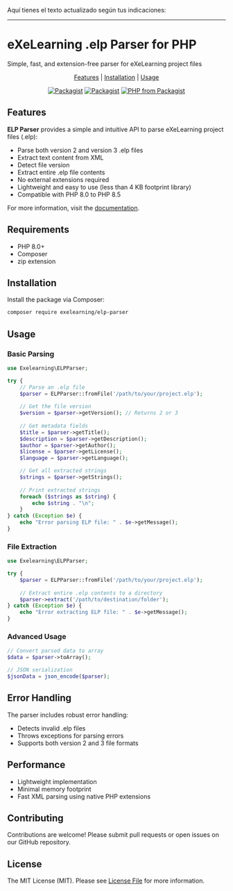 Aquí tienes el texto actualizado según tus indicaciones:

---

# eXeLearning .elp Parser for PHP

Simple, fast, and extension-free parser for eXeLearning project files

<p align="center">
    <a href="#features">Features</a> |
    <a href="#installation">Installation</a> |
    <a href="#usage">Usage</a>
</p>

<p align="center">
<a href="https://packagist.org/packages/exelearning/elp-parser"><img src="https://img.shields.io/packagist/v/exelearning/elp-parser.svg?style=flat-square" alt="Packagist"></a>
<a href="https://packagist.org/packages/exelearning/elp-parser"><img src="https://img.shields.io/packagist/dm/exelearning/elp-parser.svg?style=flat-square" alt="Packagist"></a>
<a href="https://packagist.org/packages/exelearning/elp-parser"><img src="https://img.shields.io/packagist/php-v/exelearning/elp-parser.svg?style=flat-square" alt="PHP from Packagist"></a>
</p>

## Features

**ELP Parser** provides a simple and intuitive API to parse eXeLearning project files (.elp):

- Parse both version 2 and version 3 .elp files
- Extract text content from XML
- Detect file version
- Extract entire .elp file contents
- No external extensions required
- Lightweight and easy to use (less than 4 KB footprint library)
- Compatible with PHP 8.0 to PHP 8.5

For more information, visit the [documentation](https://exelearning.github.io/elp-parser/).

## Requirements

- PHP 8.0+
- Composer
- zip extension

## Installation

Install the package via Composer:

```bash
composer require exelearning/elp-parser
```

## Usage

### Basic Parsing

```php
use Exelearning\ELPParser;

try {
    // Parse an .elp file
    $parser = ELPParser::fromFile('/path/to/your/project.elp');
    
    // Get the file version
    $version = $parser->getVersion(); // Returns 2 or 3
    
    // Get metadata fields
    $title = $parser->getTitle();
    $description = $parser->getDescription();
    $author = $parser->getAuthor();
    $license = $parser->getLicense();
    $language = $parser->getLanguage();

    // Get all extracted strings
    $strings = $parser->getStrings();
    
    // Print extracted strings
    foreach ($strings as $string) {
        echo $string . "\n";
    }
} catch (Exception $e) {
    echo "Error parsing ELP file: " . $e->getMessage();
}
```

### File Extraction

```php
use Exelearning\ELPParser;

try {
    $parser = ELPParser::fromFile('/path/to/your/project.elp');
    
    // Extract entire .elp contents to a directory
    $parser->extract('/path/to/destination/folder');
} catch (Exception $e) {
    echo "Error extracting ELP file: " . $e->getMessage();
}
```

### Advanced Usage

```php
// Convert parsed data to array
$data = $parser->toArray();

// JSON serialization
$jsonData = json_encode($parser);
```

## Error Handling

The parser includes robust error handling:
- Detects invalid .elp files
- Throws exceptions for parsing errors
- Supports both version 2 and 3 file formats

## Performance

- Lightweight implementation
- Minimal memory footprint
- Fast XML parsing using native PHP extensions

## Contributing

Contributions are welcome! Please submit pull requests or open issues on our GitHub repository.

## License

The MIT License (MIT). Please see [License File](LICENSE.md) for more information.
